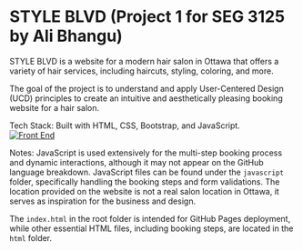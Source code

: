 # STYLE BLVD (Project 1 for SEG 3125 by Ali Bhangu)

STYLE BLVD is a website for a modern hair salon in Ottawa that offers a variety of hair services, including haircuts, styling, coloring, and more.

The goal of the project is to understand and apply User-Centered Design (UCD) principles to create an intuitive and aesthetically pleasing booking website for a hair salon.

Tech Stack:
Built with HTML, CSS, Bootstrap, and JavaScript.
<br>
[![Front End](https://skillicons.dev/icons?i=bootstrap,html,css,js)](https://skillicons.dev)


Notes:
JavaScript is used extensively for the multi-step booking process and dynamic interactions, although it may not appear on the GitHub language breakdown.
JavaScript files can be found under the `javascript` folder, specifically handling the booking steps and form validations.
The location provided on the website is not a real salon location in Ottawa, it serves as inspiration for the business and design.

The `index.html` in the root folder is intended for GitHub Pages deployment, while other essential HTML files, including booking steps, are located in the `html` folder.
